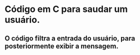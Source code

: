 # Código em C para saudar um usuário.
 <h2>O código filtra a entrada do usuário, para posteriormente exibir a mensagem.</h2>
